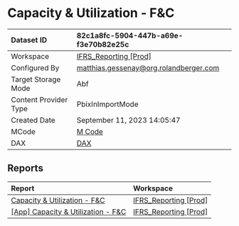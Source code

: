 



# Capacity & Utilization - F&C

|Dataset ID|82c1a8fc-5904-447b-a69e-f3e70b82e25c|
| :--- | :--- |
|Workspace|[IFRS_Reporting [Prod]](../Workspaces/IFRS_Reporting-[Prod].md)|
|Configured By|matthias.gessenay@org.rolandberger.com|
|Target Storage Mode|Abf|
|Content Provider Type|PbixInImportMode|
|Created Date|September 11, 2023 14:05:47|
|MCode|[M Code](./Capacity-&-Utilization---F&C/mcode.md)|
|DAX|[DAX](./Capacity-&-Utilization---F&C/dax.md)|

## Reports

|Report|Workspace|
| :--- | :--- |
|[Capacity & Utilization - F&C](../Reports/Capacity-&-Utilization---F&C.md)|[IFRS_Reporting [Prod]](../Workspaces/IFRS_Reporting-[Prod].md)|
|[[App] Capacity & Utilization - F&C](../Reports/[App]-Capacity-&-Utilization---F&C.md)|[IFRS_Reporting [Prod]](../Workspaces/IFRS_Reporting-[Prod].md)|
